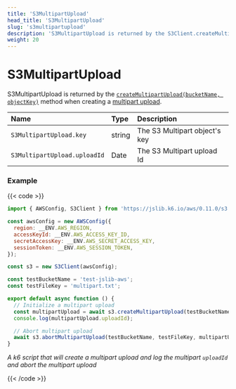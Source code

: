 ```yaml
---
title: 'S3MultipartUpload'
head_title: 'S3MultipartUpload'
slug: 's3multipartupload'
description: 'S3MultipartUpload is returned by the S3Client.createMultipartUpload method when creating a multipart upload.'
weight: 20
---
```


# S3MultipartUpload

S3MultipartUpload is returned by the [`createMultipartUpload(bucketName, objectKey)`](https://grafana.com/docs/k6/<K6_VERSION>/javascript-api/jslib/aws/s3client/s3client-createmultipartupload/) method when creating a [multipart upload](https://docs.aws.amazon.com/AmazonS3/latest/API/API_CreateMultipartUpload.html).

| Name                         | Type   | Description                   |
| :--------------------------- | :----- | :---------------------------- |
| `S3MultipartUpload.key`      | string | The S3 Multipart object's key |
| `S3MultipartUpload.uploadId` | Date   | The S3 Multipart upload Id    |

### Example

{{< code >}}

```javascript
import { AWSConfig, S3Client } from 'https://jslib.k6.io/aws/0.11.0/s3.js';

const awsConfig = new AWSConfig({
  region: __ENV.AWS_REGION,
  accessKeyId: __ENV.AWS_ACCESS_KEY_ID,
  secretAccessKey: __ENV.AWS_SECRET_ACCESS_KEY,
  sessionToken: __ENV.AWS_SESSION_TOKEN,
});

const s3 = new S3Client(awsConfig);

const testBucketName = 'test-jslib-aws';
const testFileKey = 'multipart.txt';

export default async function () {
  // Initialize a multipart upload
  const multipartUpload = await s3.createMultipartUpload(testBucketName, testFileKey);
  console.log(multipartUpload.uploadId);

  // Abort multipart upload
  await s3.abortMultipartUpload(testBucketName, testFileKey, multipartUpload.uploadId);
}
```

_A k6 script that will create a multipart upload and log the multipart `uploadId` and abort the multipart upload_

{{< /code >}}
